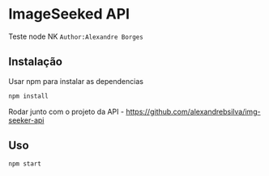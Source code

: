 # ImageSeeked API

Teste node NK
```Author:Alexandre Borges```

## Instalação

Usar npm para instalar as dependencias
```bash
npm install
```
Rodar junto com o projeto da API - https://github.com/alexandrebsilva/img-seeker-api

## Uso

```javascript
npm start

```